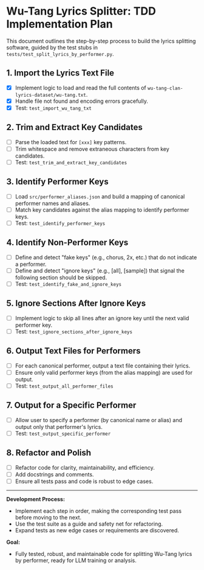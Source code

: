 # Wu-Tang Lyrics Splitter: TDD Implementation Plan

This document outlines the step-by-step process to build the lyrics splitting software, guided by the test stubs in `tests/test_split_lyrics_by_performer.py`.

## 1. Import the Lyrics Text File
- [x] Implement logic to load and read the full contents of `wu-tang-clan-lyrics-dataset/wu-tang.txt`.
- [x] Handle file not found and encoding errors gracefully.
- [x] Test: `test_import_wu_tang_txt`

## 2. Trim and Extract Key Candidates
- [ ] Parse the loaded text for `[xxx]` key patterns.
- [ ] Trim whitespace and remove extraneous characters from key candidates.
- [ ] Test: `test_trim_and_extract_key_candidates`

## 3. Identify Performer Keys
- [ ] Load `src/performer_aliases.json` and build a mapping of canonical performer names and aliases.
- [ ] Match key candidates against the alias mapping to identify performer keys.
- [ ] Test: `test_identify_performer_keys`

## 4. Identify Non-Performer Keys
- [ ] Define and detect "fake keys" (e.g., chorus, 2x, etc.) that do not indicate a performer.
- [ ] Define and detect "ignore keys" (e.g., [all], [sample]) that signal the following section should be skipped.
- [ ] Test: `test_identify_fake_and_ignore_keys`

## 5. Ignore Sections After Ignore Keys
- [ ] Implement logic to skip all lines after an ignore key until the next valid performer key.
- [ ] Test: `test_ignore_sections_after_ignore_keys`

## 6. Output Text Files for Performers
- [ ] For each canonical performer, output a text file containing their lyrics.
- [ ] Ensure only valid performer keys (from the alias mapping) are used for output.
- [ ] Test: `test_output_all_performer_files`

## 7. Output for a Specific Performer
- [ ] Allow user to specify a performer (by canonical name or alias) and output only that performer's lyrics.
- [ ] Test: `test_output_specific_performer`

## 8. Refactor and Polish
- [ ] Refactor code for clarity, maintainability, and efficiency.
- [ ] Add docstrings and comments.
- [ ] Ensure all tests pass and code is robust to edge cases.

---

**Development Process:**
- Implement each step in order, making the corresponding test pass before moving to the next.
- Use the test suite as a guide and safety net for refactoring.
- Expand tests as new edge cases or requirements are discovered.

**Goal:**
- Fully tested, robust, and maintainable code for splitting Wu-Tang lyrics by performer, ready for LLM training or analysis.
